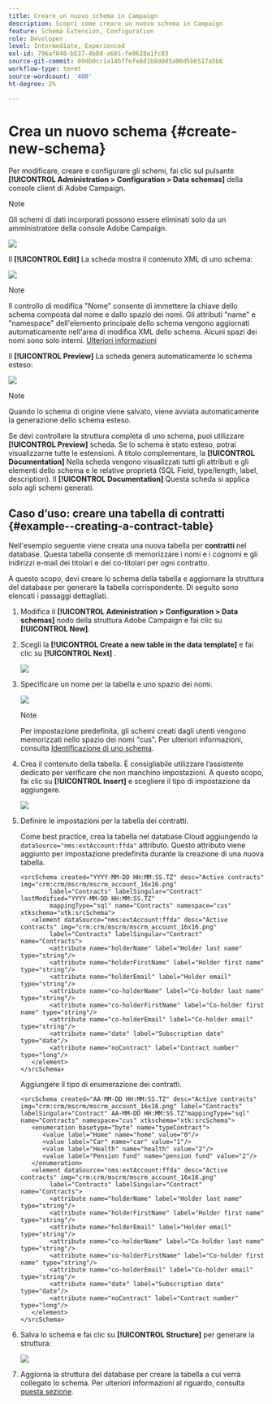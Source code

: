 ```yaml
---
title: Creare un nuovo schema in Campaign
description: Scopri come creare un nuovo schema in Campaign
feature: Schema Extension, Configuration
role: Developer
level: Intermediate, Experienced
exl-id: 796af848-b537-4b8d-a601-fe0628a1fc83
source-git-commit: 09db0cc1a14bffefe8d1b8d0d5a06d5b6517a5bb
workflow-type: tm+mt
source-wordcount: '408'
ht-degree: 2%

---
```


# Crea un nuovo schema {#create-new-schema}

Per modificare, creare e configurare gli schemi, fai clic sul pulsante **[!UICONTROL Administration > Configuration > Data schemas]** della console client di Adobe Campaign.

>[!NOTE]
>
>Gli schemi di dati incorporati possono essere eliminati solo da un amministratore della console Adobe Campaign.

![](assets/schema_navtree.png)

Il **[!UICONTROL Edit]** La scheda mostra il contenuto XML di uno schema:

![](assets/schema_edition.png)

>[!NOTE]
>
>Il controllo di modifica &quot;Nome&quot; consente di immettere la chiave dello schema composta dal nome e dallo spazio dei nomi. Gli attributi &quot;name&quot; e &quot;namespace&quot; dell&#39;elemento principale dello schema vengono aggiornati automaticamente nell&#39;area di modifica XML dello schema. Alcuni spazi dei nomi sono solo interni. [Ulteriori informazioni](schemas.md#reserved-namespaces)

Il **[!UICONTROL Preview]** La scheda genera automaticamente lo schema esteso:

![](assets/schema_edition2.png)

>[!NOTE]
>
>Quando lo schema di origine viene salvato, viene avviata automaticamente la generazione dello schema esteso.

Se devi controllare la struttura completa di uno schema, puoi utilizzare **[!UICONTROL Preview]** scheda. Se lo schema è stato esteso, potrai visualizzarne tutte le estensioni. A titolo complementare, la **[!UICONTROL Documentation]** Nella scheda vengono visualizzati tutti gli attributi e gli elementi dello schema e le relative proprietà (SQL Field, type/length, label, description). Il **[!UICONTROL Documentation]** Questa scheda si applica solo agli schemi generati.

## Caso d’uso: creare una tabella di contratti {#example--creating-a-contract-table}

Nell&#39;esempio seguente viene creata una nuova tabella per **contratti** nel database. Questa tabella consente di memorizzare i nomi e i cognomi e gli indirizzi e-mail dei titolari e dei co-titolari per ogni contratto.

A questo scopo, devi creare lo schema della tabella e aggiornare la struttura del database per generare la tabella corrispondente. Di seguito sono elencati i passaggi dettagliati.

1. Modifica il **[!UICONTROL Administration > Configuration > Data schemas]** nodo della struttura Adobe Campaign e fai clic su **[!UICONTROL New]**.
1. Scegli la **[!UICONTROL Create a new table in the data template]** e fai clic su **[!UICONTROL Next]** .

   ![](assets/create_new_schema.png)

1. Specificare un nome per la tabella e uno spazio dei nomi.

   ![](assets/create_new_param.png)

   >[!NOTE]
   >
   >Per impostazione predefinita, gli schemi creati dagli utenti vengono memorizzati nello spazio dei nomi &quot;cus&quot;. Per ulteriori informazioni, consulta [Identificazione di uno schema](extend-schema.md#identification-of-a-schema).

1. Crea il contenuto della tabella. È consigliabile utilizzare l’assistente dedicato per verificare che non manchino impostazioni. A questo scopo, fai clic su **[!UICONTROL Insert]** e scegliere il tipo di impostazione da aggiungere.

   ![](assets/create_new_content.png)

1. Definire le impostazioni per la tabella dei contratti.

   Come best practice, crea la tabella nel database Cloud aggiungendo la `dataSource="nms:extAccount:ffda"` attributo. Questo attributo viene aggiunto per impostazione predefinita durante la creazione di una nuova tabella.

   ```
   <srcSchema created="YYYY-MM-DD HH:MM:SS.TZ" desc="Active contracts" img="crm:crm/mscrm/mscrm_account_16x16.png"
           label="Contracts" labelSingular="Contract" lastModified="YYYY-MM-DD HH:MM:SS.TZ"
           mappingType="sql" name="Contracts" namespace="cus" xtkschema="xtk:srcSchema">
      <element dataSource="nms:extAccount:ffda" desc="Active contracts" img="crm:crm/mscrm/mscrm_account_16x16.png"
           label="Contracts" labelSingular="Contract" name="Contracts">
           <attribute name="holderName" label="Holder last name" type="string"/>
           <attribute name="holderFirstName" label="Holder first name" type="string"/>
           <attribute name="holderEmail" label="Holder email" type="string"/>
           <attribute name="co-holderName" label="Co-holder last name" type="string"/>           
           <attribute name="co-holderFirstName" label="Co-holder first name" type="string"/>           
           <attribute name="co-holderEmail" label="Co-holder email" type="string"/>    
           <attribute name="date" label="Subscription date" type="date"/>     
           <attribute name="noContract" label="Contract number" type="long"/> 
      </element>
   </srcSchema>
   ```

   Aggiungere il tipo di enumerazione dei contratti.

   ```
   <srcSchema created="AA-MM-DD HH:MM:SS.TZ" desc="Active contracts" img="crm:crm/mscrm/mscrm_account_16x16.png" label="Contracts" labelSingular="Contract" AA-MM-DD HH:MM:SS.TZ"mappingType="sql" name="Contracts" namespace="cus" xtkschema="xtk:srcSchema">
      <enumeration basetype="byte" name="typeContract">
         <value label="Home" name="home" value="0"/>
         <value label="Car" name="car" value="1"/>
         <value label="Health" name="health" value="2"/>
         <value label="Pension fund" name="pension fund" value="2"/>
      </enumeration>
      <element dataSource="nms:extAccount:ffda" desc="Active contracts" img="crm:crm/mscrm/mscrm_account_16x16.png"
           label="Contracts" labelSingular="Contract" name="Contracts">
           <attribute name="holderName" label="Holder last name" type="string"/>
           <attribute name="holderFirstName" label="Holder first name" type="string"/>
           <attribute name="holderEmail" label="Holder email" type="string"/>
           <attribute name="co-holderName" label="Co-holder last name" type="string"/>           
           <attribute name="co-holderFirstName" label="Co-holder first name" type="string"/>           
           <attribute name="co-holderEmail" label="Co-holder email" type="string"/>    
           <attribute name="date" label="Subscription date" type="date"/>     
           <attribute name="noContract" label="Contract number" type="long"/> 
      </element>
   </srcSchema>
   ```

1. Salva lo schema e fai clic su **[!UICONTROL Structure]** per generare la struttura:

   ![](assets/configuration_structure.png)

1. Aggiorna la struttura del database per creare la tabella a cui verrà collegato lo schema. Per ulteriori informazioni al riguardo, consulta [questa sezione](update-database-structure.md).
